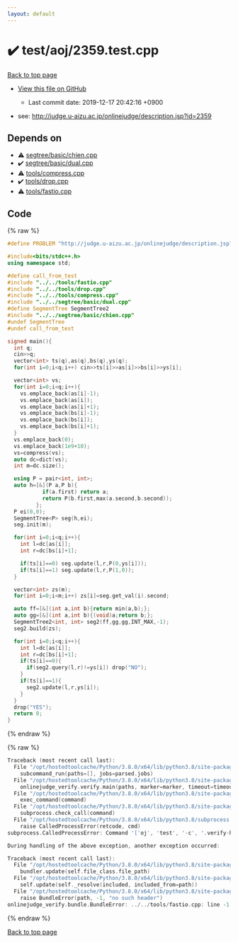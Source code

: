 ```yaml
---
layout: default
---
```


<!-- mathjax config similar to math.stackexchange -->
<script type="text/javascript" async
  src="https://cdnjs.cloudflare.com/ajax/libs/mathjax/2.7.5/MathJax.js?config=TeX-MML-AM_CHTML">
</script>
<script type="text/x-mathjax-config">
  MathJax.Hub.Config({
    TeX: { equationNumbers: { autoNumber: "AMS" }},
    tex2jax: {
      inlineMath: [ ['$','$'] ],
      processEscapes: true
    },
    "HTML-CSS": { matchFontHeight: false },
    displayAlign: "left",
    displayIndent: "2em"
  });
</script>

<script type="text/javascript" src="https://cdnjs.cloudflare.com/ajax/libs/jquery/3.4.1/jquery.min.js"></script>
<script src="https://cdn.jsdelivr.net/npm/jquery-balloon-js@1.1.2/jquery.balloon.min.js" integrity="sha256-ZEYs9VrgAeNuPvs15E39OsyOJaIkXEEt10fzxJ20+2I=" crossorigin="anonymous"></script>
<script type="text/javascript" src="../../../assets/js/copy-button.js"></script>
<link rel="stylesheet" href="../../../assets/css/copy-button.css" />


# :heavy_check_mark: test/aoj/2359.test.cpp

<a href="../../../index.html">Back to top page</a>

* <a href="{{ site.github.repository_url }}/blob/master/test/aoj/2359.test.cpp">View this file on GitHub</a>
    - Last commit date: 2019-12-17 20:42:16 +0900


* see: <a href="http://judge.u-aizu.ac.jp/onlinejudge/description.jsp?id=2359">http://judge.u-aizu.ac.jp/onlinejudge/description.jsp?id=2359</a>


## Depends on

* :warning: <a href="../../../library/segtree/basic/chien.cpp.html">segtree/basic/chien.cpp</a>
* :heavy_check_mark: <a href="../../../library/segtree/basic/dual.cpp.html">segtree/basic/dual.cpp</a>
* :warning: <a href="../../../library/tools/compress.cpp.html">tools/compress.cpp</a>
* :heavy_check_mark: <a href="../../../library/tools/drop.cpp.html">tools/drop.cpp</a>
* :warning: <a href="../../../library/tools/fastio.cpp.html">tools/fastio.cpp</a>


## Code

<a id="unbundled"></a>
{% raw %}
```cpp
#define PROBLEM "http://judge.u-aizu.ac.jp/onlinejudge/description.jsp?id=2359"

#include<bits/stdc++.h>
using namespace std;

#define call_from_test
#include "../../tools/fastio.cpp"
#include "../../tools/drop.cpp"
#include "../../tools/compress.cpp"
#include "../../segtree/basic/dual.cpp"
#define SegmentTree SegmentTree2
#include "../../segtree/basic/chien.cpp"
#undef SegmentTree
#undef call_from_test

signed main(){
  int q;
  cin>>q;
  vector<int> ts(q),as(q),bs(q),ys(q);
  for(int i=0;i<q;i++) cin>>ts[i]>>as[i]>>bs[i]>>ys[i];

  vector<int> vs;
  for(int i=0;i<q;i++){
    vs.emplace_back(as[i]-1);
    vs.emplace_back(as[i]);
    vs.emplace_back(as[i]+1);
    vs.emplace_back(bs[i]-1);
    vs.emplace_back(bs[i]);
    vs.emplace_back(bs[i]+1);
  }
  vs.emplace_back(0);
  vs.emplace_back(1e9+10);
  vs=compress(vs);
  auto dc=dict(vs);
  int m=dc.size();

  using P = pair<int, int>;
  auto h=[&](P a,P b){
           if(a.first) return a;
           return P(b.first,max(a.second,b.second));
         };
  P ei(0,0);
  SegmentTree<P> seg(h,ei);
  seg.init(m);

  for(int i=0;i<q;i++){
    int l=dc[as[i]];
    int r=dc[bs[i]+1];

    if(ts[i]==0) seg.update(l,r,P(0,ys[i]));
    if(ts[i]==1) seg.update(l,r,P(1,0));
  }

  vector<int> zs(m);
  for(int i=0;i<m;i++) zs[i]=seg.get_val(i).second;

  auto ff=[&](int a,int b){return min(a,b);};
  auto gg=[&](int a,int b){(void)a;return b;};
  SegmentTree2<int, int> seg2(ff,gg,gg,INT_MAX,-1);
  seg2.build(zs);

  for(int i=0;i<q;i++){
    int l=dc[as[i]];
    int r=dc[bs[i]+1];
    if(ts[i]==0){
      if(seg2.query(l,r)!=ys[i]) drop("NO");
    }
    if(ts[i]==1){
      seg2.update(l,r,ys[i]);
    }
  }
  drop("YES");
  return 0;
}

```
{% endraw %}

<a id="bundled"></a>
{% raw %}
```cpp
Traceback (most recent call last):
  File "/opt/hostedtoolcache/Python/3.8.0/x64/lib/python3.8/site-packages/onlinejudge_verify/main.py", line 175, in main
    subcommand_run(paths=[], jobs=parsed.jobs)
  File "/opt/hostedtoolcache/Python/3.8.0/x64/lib/python3.8/site-packages/onlinejudge_verify/main.py", line 72, in subcommand_run
    onlinejudge_verify.verify.main(paths, marker=marker, timeout=timeout, jobs=jobs)
  File "/opt/hostedtoolcache/Python/3.8.0/x64/lib/python3.8/site-packages/onlinejudge_verify/verify.py", line 89, in main
    exec_command(command)
  File "/opt/hostedtoolcache/Python/3.8.0/x64/lib/python3.8/site-packages/onlinejudge_verify/verify.py", line 26, in exec_command
    subprocess.check_call(command)
  File "/opt/hostedtoolcache/Python/3.8.0/x64/lib/python3.8/subprocess.py", line 364, in check_call
    raise CalledProcessError(retcode, cmd)
subprocess.CalledProcessError: Command '['oj', 'test', '-c', '.verify-helper/cache/b645b11408d085ff850a88e829fefff4/a.out', '-d', '.verify-helper/cache/b645b11408d085ff850a88e829fefff4/test', '-j', '2']' returned non-zero exit status 1.

During handling of the above exception, another exception occurred:

Traceback (most recent call last):
  File "/opt/hostedtoolcache/Python/3.8.0/x64/lib/python3.8/site-packages/onlinejudge_verify/docs.py", line 339, in write_contents
    bundler.update(self.file_class.file_path)
  File "/opt/hostedtoolcache/Python/3.8.0/x64/lib/python3.8/site-packages/onlinejudge_verify/bundle.py", line 150, in update
    self.update(self._resolve(included, included_from=path))
  File "/opt/hostedtoolcache/Python/3.8.0/x64/lib/python3.8/site-packages/onlinejudge_verify/bundle.py", line 52, in _resolve
    raise BundleError(path, -1, "no such header")
onlinejudge_verify.bundle.BundleError: ../../tools/fastio.cpp: line -1: no such header

```
{% endraw %}

<a href="../../../index.html">Back to top page</a>

